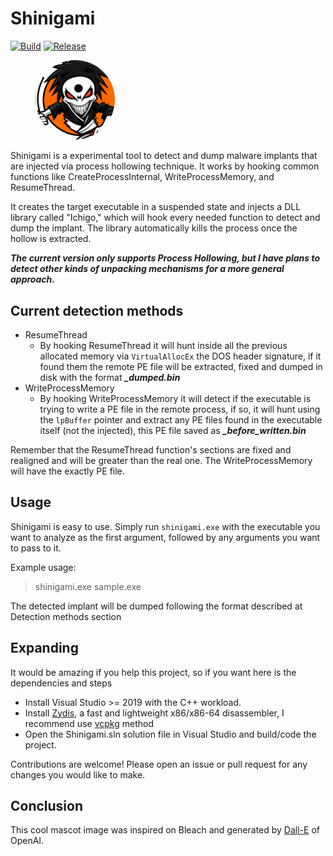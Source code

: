 # Shinigami
[![Build](https://github.com/buzzer-re/Shinigami/actions/workflows/ci.yml/badge.svg)](https://github.com/buzzer-re/Shinigami/actions/workflows/ci.yml)
[![Release](https://github.com/buzzer-re/Shinigami/actions/workflows/cd.yml/badge.svg)](https://github.com/buzzer-re/Shinigami/actions/workflows/cd.yml)

<figure>
<img src="assets/mascot/shinigami.png" alt="image description" width="30%" height="30%" style="border-radius: 50%;"/>
</figure>


Shinigami is a experimental tool to detect and dump malware implants that are injected via process hollowing technique. It works by hooking common functions like CreateProcessInternal, WriteProcessMemory, and ResumeThread. 

It creates the target executable in a suspended state and injects a DLL library called "Ichigo," which will hook every needed function to detect and dump the implant. The library automatically kills the process once the hollow is extracted.

***The current version only supports Process Hollowing, but I have plans to detect other kinds of unpacking mechanisms for a more general approach.***

## Current detection methods

- ResumeThread
  - By hooking ResumeThread it will hunt inside all the previous allocated memory via `VirtualAllocEx` the DOS header signature, if it found them the remote PE file will be extracted, fixed and dumped in disk with the format ***<executable>_dumped.bin***
- WriteProcessMemory
  - By hooking WriteProcessMemory it will detect if the executable is trying to write a PE file in the remote process, if so, it will hunt using the `lpBuffer` pointer and extract any PE files found in the executable itself (not the injected), this PE file saved as ***<executable>_before_written.bin***
  
Remember that the ResumeThread function's sections are fixed and realigned and will be greater than the real one. The WriteProcessMemory will have the exactly PE file.

## Usage

Shinigami is easy to use. Simply run `shinigami.exe` with the executable you want to analyze as the first argument, followed by any arguments you want to pass to it.

Example usage:

> shinigami.exe sample.exe

The detected implant will be dumped following the format described at Detection methods section

## Expanding 

It would be amazing if you help this project, so if you want here is the dependencies and steps


- Install Visual Studio >= 2019 with the C++ workload.
- Install [Zydis](https://github.com/zyantific/zydis), a fast and lightweight x86/x86-64 disassembler, I recommend use [vcpkg](https://github.com/zyantific/zydis#building-zydis---using-vcpkg) method
- Open the Shinigami.sln solution file in Visual Studio and build/code the project.

Contributions are welcome! Please open an issue or pull request for any changes you would like to make.

## Conclusion

This cool mascot image was inspired on Bleach and generated by [Dall-E](https://openai.com/product/dall-e-2) of OpenAI.

